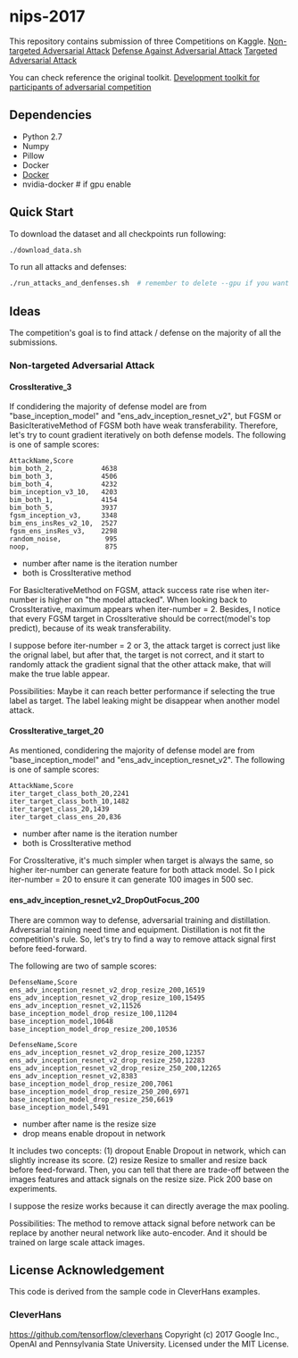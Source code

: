 # nips-2017

This repository contains submission of three Competitions on Kaggle.
[Non-targeted Adversarial Attack](https://www.kaggle.com/c/nips-2017-non-targeted-adversarial-attack)
[Defense Against Adversarial Attack](https://www.kaggle.com/c/nips-2017-defense-against-adversarial-attack)
[Targeted Adversarial Attack](https://www.kaggle.com/c/nips-2017-targeted-adversarial-attack)

You can check reference the original toolkit. 
[Development toolkit for participants of adversarial competition](https://github.com/tensorflow/cleverhans/tree/master/examples/nips17_adversarial_competition)


## Dependencies
* Python 2.7
* Numpy
* Pillow
* Docker
* [Docker](https://www.docker.com/)
* nvidia-docker  # if gpu enable



## Quick Start
To download the dataset and all checkpoints run following:
```bash
./download_data.sh
```

To run all attacks and defenses:
```bash
./run_attacks_and_denfenses.sh  # remember to delete --gpu if you want to run it on CPU
```


## Ideas
The competition's goal is to find attack / defense on the majority of all the submissions.

### Non-targeted Adversarial Attack

#### CrossIterative_3
If condidering the majority of defense model are from "base_inception_model" and "ens_adv_inception_resnet_v2", but FGSM or BasicIterativeMethod of FGSM both have weak transferability. 
Therefore, let's try to count gradient iteratively on both defense models. The following is one of sample scores:

```
AttackName,Score
bim_both_2,            4638
bim_both_3,            4506
bim_both_4,            4232
bim_inception_v3_10,   4203
bim_both_1,            4154
bim_both_5,            3937
fgsm_inception_v3,     3348
bim_ens_insRes_v2_10,  2527
fgsm_ens_insRes_v3,    2298
random_noise,           995
noop,                   875
```

* number after name is the iteration number
* both is CrossIterative method


For BasicIterativeMethod on FGSM, attack success rate rise when iter-number is higher on "the model attacked". When looking back to CrossIterative, maximum appears when iter-number = 2. Besides, I notice that every FGSM target in CrossIterative should be correct(model's top predict), because of its weak transferability.

I suppose before iter-number = 2 or 3, the attack target is correct just like the orignal label, but after that, the target is not correct, and it start to randomly attack the gradient signal that the other attack make, that will make the true lable appear. 

Possibilities: Maybe it can reach better performance if selecting the true label as target. The label leaking might be disappear when another model attack.


#### CrossIterative_target_20
As mentioned, condidering the majority of defense model are from "base_inception_model" and "ens_adv_inception_resnet_v2". The following is one of sample scores:

```
AttackName,Score
iter_target_class_both_20,2241
iter_target_class_both_10,1482
iter_target_class_20,1439
iter_target_class_ens_20,836
```

* number after name is the iteration number
* both is CrossIterative method

For CrossIterative, it's much simpler when target is always the same, so higher iter-number can generate feature for both attack model. So I pick iter-number = 20 to ensure it can generate 100 images in 500 sec.


#### ens_adv_inception_resnet_v2_DropOutFocus_200
There are common way to defense, adversarial training and distillation. Adversarial training need time and equipment. Distillation is not fit the competition's rule. 
So, let's try to find a way to remove attack signal first before feed-forward.

The following are two of sample scores:

```
DefenseName,Score
ens_adv_inception_resnet_v2_drop_resize_200,16519
ens_adv_inception_resnet_v2_drop_resize_100,15495
ens_adv_inception_resnet_v2,11526
base_inception_model_drop_resize_100,11204
base_inception_model,10648
base_inception_model_drop_resize_200,10536
```

```
DefenseName,Score
ens_adv_inception_resnet_v2_drop_resize_200,12357
ens_adv_inception_resnet_v2_drop_resize_250,12283
ens_adv_inception_resnet_v2_drop_resize_250_200,12265
ens_adv_inception_resnet_v2,8383
base_inception_model_drop_resize_200,7061
base_inception_model_drop_resize_250_200,6971
base_inception_model_drop_resize_250,6619
base_inception_model,5491
```

* number after name is the resize size
* drop means enable dropout in network

It includes two concepts:
(1) dropout
Enable Dropout in network, which can slightly increase its score.
(2) resize
Resize to smaller and resize back before feed-forward. Then, you can tell that there are trade-off between the images features and attack signals on the resize size. Pick 200 base on experiments.

I suppose the resize works because it can directly average the max pooling.

Possibilities: The method to remove attack signal before network can be replace by another neural network like auto-encoder. And it should be trained on large scale attack images.


## License Acknowledgement
This code is derived from the sample code in CleverHans examples.

### CleverHans

https://github.com/tensorflow/cleverhans
Copyright (c) 2017 Google Inc., OpenAI and Pennsylvania State University. Licensed under the MIT License.